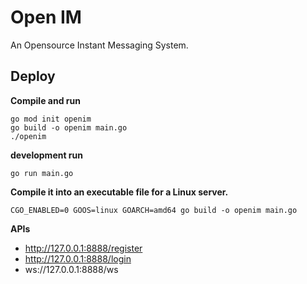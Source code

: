 # Open IM
An Opensource Instant Messaging System.

## Deploy

**Compile and run**
```
go mod init openim
go build -o openim main.go
./openim
```

**development run**
```
go run main.go
```

**Compile it into an executable file for a Linux server.**
```
CGO_ENABLED=0 GOOS=linux GOARCH=amd64 go build -o openim main.go
```

**APIs**
* http://127.0.0.1:8888/register
* http://127.0.0.1:8888/login
* ws://127.0.0.1:8888/ws